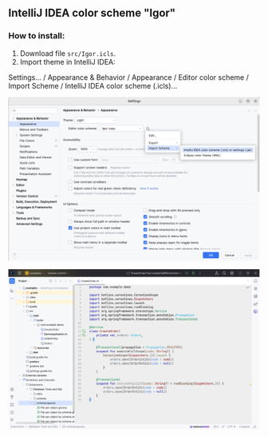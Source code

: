 ## IntelliJ IDEA color scheme "Igor"

### How to install:
1) Download file `src/Igor.icls`.
2) Import theme in IntelliJ IDEA:

Settings... / Appearance & Behavior / Appearance / Editor color scheme / Import Scheme / IntelliJ IDEA color scheme (.icls)...

![screenshot](src/Screenshot1.png)

![screenshot](src/Screenshot2.png)